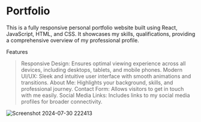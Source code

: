 # Portfolio
This is a fully responsive personal portfolio website built using React, JavaScript, HTML, and CSS. It showcases my skills, qualifications, providing a comprehensive overview of my professional profile.

Features
>Responsive Design: Ensures optimal viewing experience across all devices, including desktops, tablets, and mobile phones.
>Modern UI/UX: Sleek and intuitive user interface with smooth animations and transitions.
>About Me: Highlights your background, skills, and professional journey.
>Contact Form: Allows visitors to get in touch with me easily.
>Social Media Links: Includes links to my social media profiles for broader connectivity.

![Screenshot 2024-07-30 222413](https://github.com/user-attachments/assets/2b11ebaa-bcef-4546-a672-83ee8e3f6cd1)

